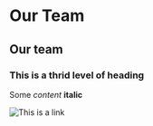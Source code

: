 # Our Team
## Our team
### This is a thrid level of heading
 
 Some *content* **italic**
 
 ![This is a link](http://google.com)
